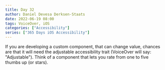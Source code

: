 ```yaml
---
title: Day 32
author: Daniel Devesa Derksen-Staats
date: 2022-06-19 08:00
tags: VoiceOver, iOS
categories: ["Accessibility"]
series: ["365 Days iOS Accessibility"]
---
```


If you are developing a custom component, that can change value, chances are that it will need the adjustable accessibility trait (VoiceOver will say: "Adjustable"). Think of a component that lets you rate from one to five thumbs up (or stars).